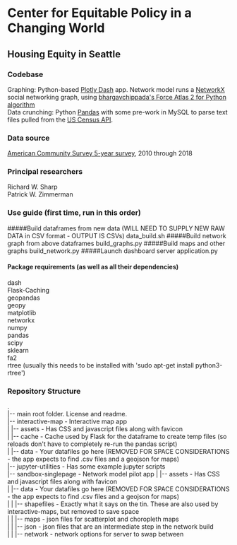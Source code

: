 # Center for Equitable Policy in a Changing World
## Housing Equity in Seattle

### Codebase
Graphing: Python-based [Plotly Dash](https://plotly.com/dash/) app.  Network model runs a [NetworkX](https://networkx.github.io/) social networking graph, using [bhargavchippada's Force Atlas 2 for Python algorithm](https://github.com/bhargavchippada/forceatlas2)\
Data crunching: Python [Pandas](https://pandas.pydata.org/) with some pre-work in MySQL to parse text files pulled from the [US Census API](https://www.census.gov/data/developers.html).

### Data source
[American Community Survey 5-year survey](https://www.census.gov/data/developers/data-sets/acs-5year.html), 2010 through 2018

### Principal researchers
Richard W. Sharp\
Patrick W. Zimmerman

### Use guide (first time, run in this order)
#####Build dataframes from new data (WILL NEED TO SUPPLY NEW RAW DATA in CSV format - OUTPUT IS CSVs)
data_build.sh
#####Build network graph from above dataframes
build_graphs.py
#####Build maps and other graphs
build_network.py
#####Launch dashboard server
application.py


#### Package requirements (as well as all their dependencies)
dash\
Flask-Caching\
geopandas\
geopy\
matplotlib\
networkx\
numpy\
pandas\
scipy\
sklearn\
fa2\
rtree (usually this needs to be installed with 'sudo apt-get install python3-rtree')

### Repository Structure
.\
|-- main root folder. License and readme.\
|-- interactive-map - Interactive map app\
|   |-- assets - Has CSS and javascript files along with favicon\
|   |-- cache - Cache used by Flask for the dataframe to create temp files (so reloads don't have to completely re-run the pandas script)\
|   |-- data - Your datafiles go here (REMOVED FOR SPACE CONSIDERATIONS - the app expects to find .csv files and a geojson for maps)\
|-- jupyter-utilities - Has some example jupyter scripts\
|-- sandbox-singlepage - Network model pilot app
|   |-- assets - Has CSS and javascript files along with favicon\
|   |-- data - Your datafiles go here (REMOVED FOR SPACE CONSIDERATIONS - the app expects to find .csv files and a geojson for maps)\
|   |   |-- shapefiles - Exactly what it says on the tin.  These are also used by interactive-maps, but removed to save space\
|   |   |-- maps - json files for scatterplot and choropleth maps\
|   |   |-- json - json files that are an intermediate step in the network build\
|   |   |-- network - network options for server to swap between